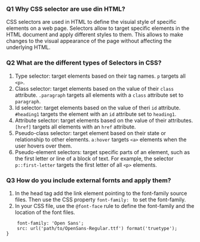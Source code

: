 ### Q1 Why CSS selector are use din HTML?
CSS selectors are used in HTML to define the visuial style of specific elements on a web page. Selectors allow to target specific elements in the HTML document and apply different styles to them. This allows to make changes to the visual appearance of the page without affecting the underlying HTML.

### Q2 What are the different types of Selectors in CSS?
1. Type selector: target elements based on their tag names. `p` targets all `<p>`.
2. Class selector: target elements based on the value of their `class` attribute. `.paragraph` targets all elements with a `class` attribute set to `paragraph`.
3. Id selector: target elements based on the value of theri `id` attribute. `#heading1` targets the element with an `id` attribute set to `heading1`.
4. Attribute selector: target elements based on the value of their attributes. `[href]` targets all elements with an `href` attribute.
5. Pseudo-class selector: target element based on their state or relationship to other elements. `a:hover` targets `<a>` elements when the user hovers over them.
6. Pseudo-element selectors: target specific parts of an element, such as the first letter or line of a block of text. For example, the selector `p::first-letter` targets the first letter of all `<p>` elements.

### Q3 How do you include external fornts and apply them?
1. In the head tag add the link element pointing to the font-family source files. Then use the CSS property `font-family: ` to set the font-family.
2. In your CSS file, use the `@font-face` rule to define the font-family and the location of the font files.
``` @font-face{
    font-family: 'Open Sans';
    src: url('path/to/OpenSans-Regular.ttf') format('truetype');
}
```